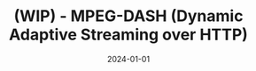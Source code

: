 ---
title: "(WIP) - MPEG-DASH (Dynamic Adaptive Streaming over HTTP)"
excerpt: ""

categories:
  - Protocol
tags:
  - [Protocol]

toc: false
toc_sticky: false

date: 2024-01-01
last_modified_at: 2024-01-01
---